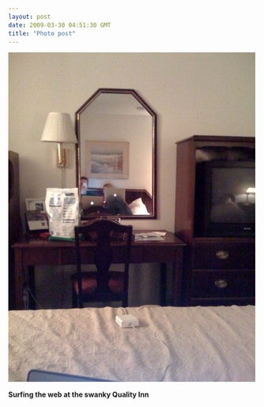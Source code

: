 ```yaml
---
layout: post
date: 2009-03-30 04:51:30 GMT
title: "Photo post"
---
```

![travisj](/images/989b3cc0e42eb513bfbfebd7892c4b345e2492f574f4f25177abb53e4afbbbd4.jpg)

<b>Surfing the web at the swanky Quality Inn</b>
